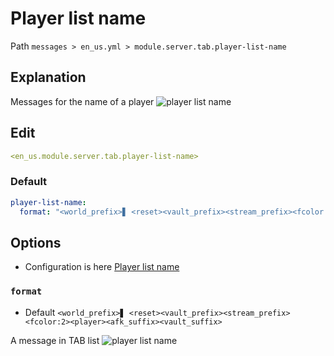 # Player list name
Path `messages > en_us.yml > module.server.tab.player-list-name`

## Explanation
Messages for the name of a player
![player list name](/playerlistname.png)

## Edit
```yaml
<en_us.module.server.tab.player-list-name>
```

### Default
```yaml
player-list-name:
  format: "<world_prefix>▋ <reset><vault_prefix><stream_prefix><fcolor:2><player><afk_suffix><vault_suffix>"
```

## Options

- Configuration is here [Player list name](/en/config/module/server/tab/player-list-name/)

### `format`
- Default `<world_prefix>▋ <reset><vault_prefix><stream_prefix><fcolor:2><player><afk_suffix><vault_suffix>`

A message in TAB list
![player list name](/playerlistname.png)


